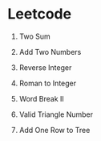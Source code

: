 # Leetcode

1. Two Sum

2. Add Two Numbers

7. Reverse Integer

13. Roman to Integer

140. Word Break II

611. Valid Triangle Number

623. Add One Row to Tree
